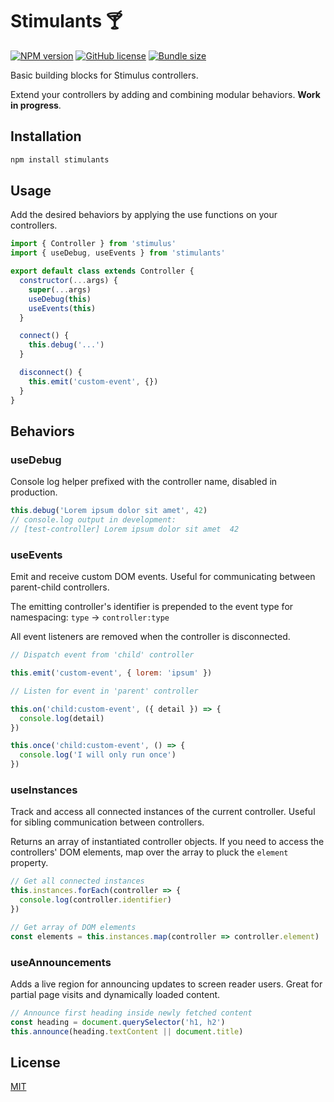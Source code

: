 # Stimulants 🍸

[![NPM version](https://img.shields.io/npm/v/stimulants?color=97aab4)](https://www.npmjs.com/package/stimulants)
[![GitHub license](https://img.shields.io/github/license/daun/stimulants?color=97aab4)](./LICENSE)
[![Bundle size](https://img.shields.io/bundlephobia/minzip/stimulants?color=97aab4&label=size)](https://bundlephobia.com/result?p=stimulants)
<!-- [![GitHub (pre-)release date](https://img.shields.io/github/release-date-pre/daun/stimulants?label=updated)](https://github.com/daun/stimulants/releases) -->

Basic building blocks for Stimulus controllers.

Extend your controllers by adding and combining modular behaviors. **Work in progress**.

## Installation

```bash
npm install stimulants
```

## Usage

Add the desired behaviors by applying the use functions on your controllers.

```js
import { Controller } from 'stimulus'
import { useDebug, useEvents } from 'stimulants'

export default class extends Controller {
  constructor(...args) {
    super(...args)
    useDebug(this)
    useEvents(this)
  }

  connect() {
    this.debug('...')
  }

  disconnect() {
    this.emit('custom-event', {})
  }
}
```

## Behaviors

### useDebug

Console log helper prefixed with the controller name, disabled in production.

```js
this.debug('Lorem ipsum dolor sit amet', 42)
// console.log output in development:
// [test-controller] Lorem ipsum dolor sit amet  42
```

### useEvents

Emit and receive custom DOM events. Useful for communicating between
parent-child controllers.

The emitting controller's identifier is prepended to the event type for
namespacing: `type` → `controller:type`

All event listeners are removed when the controller is disconnected.

```js
// Dispatch event from 'child' controller

this.emit('custom-event', { lorem: 'ipsum' })

// Listen for event in 'parent' controller

this.on('child:custom-event', ({ detail }) => {
  console.log(detail)
})

this.once('child:custom-event', () => {
  console.log('I will only run once')
})
```

### useInstances

Track and access all connected instances of the current controller. Useful for
sibling communication between controllers.

Returns an array of instantiated controller objects. If you need to access the
controllers' DOM elements, map over the array to pluck the `element` property.

```js
// Get all connected instances
this.instances.forEach(controller => {
  console.log(controller.identifier)
})

// Get array of DOM elements
const elements = this.instances.map(controller => controller.element)
```

### useAnnouncements

Adds a live region for announcing updates to screen reader users. Great for
partial page visits and dynamically loaded content.

```js
// Announce first heading inside newly fetched content
const heading = document.querySelector('h1, h2')
this.announce(heading.textContent || document.title)
```

## License

[MIT](https://opensource.org/licenses/MIT)
